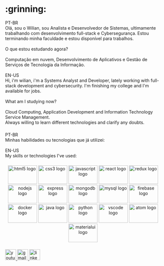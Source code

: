 <h1>:grinning:</h1>

<p align="left">PT-BR<br>Olá, sou o Wilian, sou Analista e Desenvolvedor de Sistemas, ultimamente trabalhando com desenvolvimento full-stack e Cybersegurança. Estou terminando minha faculdade e estou disponível para trabalhos.<br><br>O que estou estudando agora? <br><br>Computação em nuvem, Desenvolvimento de Aplicativos e Gestão de Serviços de Tecnologia da Informação.<br><br>EN-US<br>Hi, i'm wilian, i'm a Systems Analyst and Developer, lately working with full-stack development and cybersecurity. I'm finishing my college and I'm available for jobs.<br><br>What am I studying now?<br><br>Cloud Computing, Application Development and Information Technology Service Management.<br>Always willing to learn different technologies and clarify any doubts.</p>

###

<p align="left">PT-BR<br>Minhas habilidades ou tecnologias que já utilizei:<br><br>EN-US<br>My skills or technologies I've used:</p>

###

<div align="center">
  <img src="https://cdn.jsdelivr.net/gh/devicons/devicon/icons/html5/html5-original.svg" height="60" width="94" alt="html5 logo"  />
  <img src="https://cdn.jsdelivr.net/gh/devicons/devicon/icons/css3/css3-original.svg" height="60" width="94" alt="css3 logo"  />
  <img src="https://cdn.jsdelivr.net/gh/devicons/devicon/icons/javascript/javascript-original.svg" height="60" width="94" alt="javascript logo"  />
  <img src="https://cdn.jsdelivr.net/gh/devicons/devicon/icons/react/react-original.svg" height="60" width="94" alt="react logo"  />
  <img src="https://cdn.jsdelivr.net/gh/devicons/devicon/icons/redux/redux-original.svg" height="60" width="94" alt="redux logo"  />
  <img src="https://cdn.jsdelivr.net/gh/devicons/devicon/icons/nodejs/nodejs-original.svg" height="60" width="94" alt="nodejs logo"  />
  <img src="https://cdn.jsdelivr.net/gh/devicons/devicon/icons/express/express-original.svg" height="60" width="94" alt="express logo"  />
  <img src="https://cdn.jsdelivr.net/gh/devicons/devicon/icons/mongodb/mongodb-original.svg" height="60" width="94" alt="mongodb logo"  />
  <img src="https://cdn.jsdelivr.net/gh/devicons/devicon/icons/mysql/mysql-original.svg" height="60" width="94" alt="mysql logo"  />
  <img src="https://cdn.jsdelivr.net/gh/devicons/devicon/icons/firebase/firebase-plain.svg" height="60" width="94" alt="firebase logo"  />
  <img src="https://cdn.jsdelivr.net/gh/devicons/devicon/icons/docker/docker-original.svg" height="60" width="94" alt="docker logo"  />
  <img src="https://cdn.jsdelivr.net/gh/devicons/devicon/icons/java/java-original.svg" height="60" width="94" alt="java logo"  />
  <img src="https://cdn.jsdelivr.net/gh/devicons/devicon/icons/python/python-original.svg" height="60" width="94" alt="python logo"  />
  <img src="https://cdn.jsdelivr.net/gh/devicons/devicon/icons/vscode/vscode-original.svg" height="60" width="94" alt="vscode logo"  />
  <img src="https://cdn.jsdelivr.net/gh/devicons/devicon/icons/atom/atom-original.svg" height="60" width="94" alt="atom logo"  />
  <img src="https://cdn.jsdelivr.net/gh/devicons/devicon/icons/materialui/materialui-original.svg" height="60" width="94" alt="materialui logo"  />
</div>

###

<div align="left">
  <a href="https://www.youtube.com/channel/UCfZMcVJcvf8UzbVxfk5iEbg" target="_blank">
    <img src="https://img.shields.io/static/v1?message=Youtube&logo=youtube&label=&color=FF0000&logoColor=white&labelColor=&style=for-the-badge" height="35" alt="youtube logo"  />
  </a>
  <a href="krinkewilian@gmail.com" target="_blank">
    <img src="https://img.shields.io/static/v1?message=Gmail&logo=gmail&label=&color=D14836&logoColor=white&labelColor=&style=for-the-badge" height="35" alt="gmail logo"  />
  </a>
  <a href="https://www.linkedin.com/in/wilian-krinke-a640b7141/" target="_blank">
    <img src="https://img.shields.io/static/v1?message=LinkedIn&logo=linkedin&label=&color=0077B5&logoColor=white&labelColor=&style=for-the-badge" height="35" alt="linkedin logo"  />
  </a>
</div>

###
